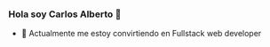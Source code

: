 ### Hola soy Carlos Alberto 👋

<!--
**carlosalberto05/carlosalberto05** is a ✨ _special_ ✨ repository because its `README.md` (this file) appears on your GitHub profile.
-->

- 🔭 Actualmente me estoy convirtiendo en Fullstack web developer


